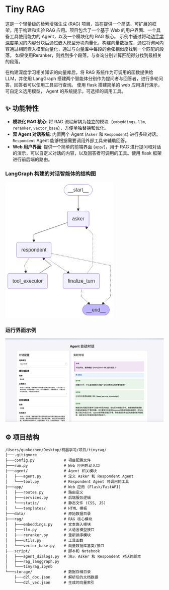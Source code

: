 # Tiny RAG

这是一个轻量级的检索增强生成 (RAG) 项目，旨在提供一个简洁、可扩展的框架，用于构建和实验 RAG 应用。项目包含了一个基于 Web 的用户界面、一个具备工具使用能力的 Agent，以及一个模块化的 RAG 核心。
示例中通过将动[动手学深度学习](https://zh.d2l.ai/)的内容分块后通过嵌入模型分块向量化，构建向量数据库，通过将询问内容通过相同嵌入模型向量化，通过与向量库中每段的余弦相似度找到一个匹配的段落。
如果使用Reranker，则找到多个段落，与查询分别计算匹配得分找到最相关的段落。

在构建深度学习相关知识的向量库后，将 RAG 系统作为可调用的函数提供给 LLM，并使用 LangGraph 搭建两个智能体分别作为提问者与回答者，进行多轮问答，回答者可以使用工具进行查询。
使用 flask 搭建简单的 web 应用进行演示，可自定义选用模型， Agent 的系统提示，可选择的调用工具。

## ✨ 功能特性

- **模块化 RAG 核心**: 将 RAG 流程解耦为独立的模块（`embeddings`, `llm`, `reranker`, `vector_base`），方便单独替换和优化。
- **双 Agent 对话系统**: 内置两个 Agent (`Asker` 和 `Respondent`) 进行多轮对话。`Respondent` Agent 能够根据需要调用外部工具来辅助回答。
- **Web 用户界面**: 提供一个简单的前端界面 (`app/`)，用于 RAG 进行提问和对话的演示，可以自定义对话的内容，以及回答者可调用的工具。使用 flask 框架进行前后端的路由。

### LangGraph 构建的对话智能体的结构图
![智能体的结构图](image/structure.png)

### 运行界面示例
![运行界面示例](image/example.png)

## ⚙️ 项目结构

```
/Users/guokezhen/Desktop/机器学习/项目/tinyrag/
├───.gitignore
├───config.py             # 项目配置文件
├───run.py                # Web 应用启动入口
├───agent/                # Agent 相关模块
│   ├───agent.py          # 定义 Asker 和 Respondent Agent
│   └───tool.py           # Respondent Agent 可调用的工具
├───app/                  # Web 应用 (Flask/FastAPI)
│   ├───routes.py         # 路由定义
│   ├───services.py       # 后端服务逻辑
│   └───static/           # 静态文件 (CSS, JS)
│   └───templates/        # HTML 模板
├───data/                 # 原始数据目录
├───rag/                  # RAG 核心模块
│   ├───embeddings.py     # 文本嵌入模块
│   ├───llm.py            # 大语言模型接口
│   ├───reranker.py       # 重新排序模块
│   ├───utils.py          # 工具函数
│   └───vector_base.py    # 向量数据库基类/接口
├───script/               # 脚本和 Notebook
│   ├───agent_dialogs.py  # 演示 Asker 和 Respondent 对话的脚本
│   ├───rag_langgraph.py
│   └───tinyrag.ipynb
└───storage/              # 数据存储目录
    ├───d2l_doc.json      # 解析后的文档数据
    └───d2l_vec.json      # 生成的向量索引
```



